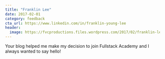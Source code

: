 ```yaml
---
title: "Franklin Lee"
date: 2017-02-01
category: feedback
cta_url: https://www.linkedin.com/in/franklin-young-lee
header:
  image: https://fvcproductions.files.wordpress.com/2017/02/franklin-lee.jpg
---
```


Your blog helped me make my decision to join Fullstack Academy and I always wanted to say hello!
